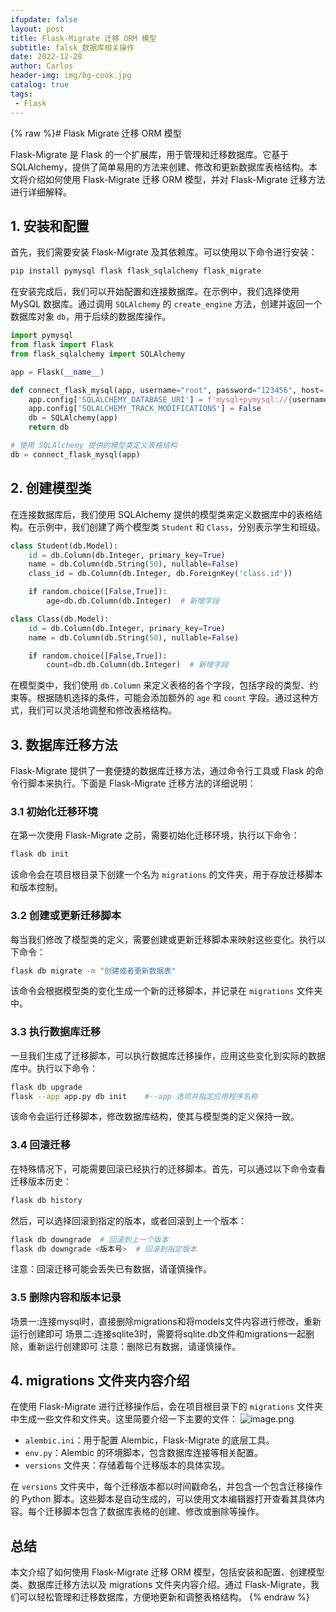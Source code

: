 ```yaml
---
ifupdate: false
layout: post
title: Flask-Migrate 迁移 ORM 模型
subtitle: falsk_数据库相关操作
date: 2022-12-28
author: Carlos
header-img: img/bg-cook.jpg
catalog: true
tags:
 - Flask
---
```

{% raw %}# Flask Migrate 迁移 ORM 模型

Flask-Migrate 是 Flask 的一个扩展库，用于管理和迁移数据库。它基于 SQLAlchemy，提供了简单易用的方法来创建、修改和更新数据库表格结构。本文将介绍如何使用 Flask-Migrate 迁移 ORM 模型，并对 Flask-Migrate 迁移方法进行详细解释。

## 1. 安装和配置

首先，我们需要安装 Flask-Migrate 及其依赖库。可以使用以下命令进行安装：

```bash
pip install pymysql flask flask_sqlalchemy flask_migrate
```

在安装完成后，我们可以开始配置和连接数据库。在示例中，我们选择使用 MySQL 数据库。通过调用 `SQLAlchemy` 的 `create_engine` 方法，创建并返回一个数据库对象 `db`，用于后续的数据库操作。

```python
import pymysql
from flask import Flask
from flask_sqlalchemy import SQLAlchemy

app = Flask(__name__)

def connect_flask_mysql(app, username="root", password="123456", host='127.0.0.1', port=3306, db='Flask_Migrate_study'):
    app.config['SQLALCHEMY_DATABASE_URI'] = f'mysql+pymysql://{username}:{password}@{host}:{port}/{db}?charset=utf8'
    app.config['SQLALCHEMY_TRACK_MODIFICATIONS'] = False
    db = SQLAlchemy(app)
    return db

# 使用 SQLAlchemy 提供的模型类定义表格结构
db = connect_flask_mysql(app)
```

## 2. 创建模型类

在连接数据库后，我们使用 SQLAlchemy 提供的模型类来定义数据库中的表格结构。在示例中，我们创建了两个模型类 `Student` 和 `Class`，分别表示学生和班级。

```python
class Student(db.Model):
    id = db.Column(db.Integer, primary_key=True)
    name = db.Column(db.String(50), nullable=False)
    class_id = db.Column(db.Integer, db.ForeignKey('class.id'))

    if random.choice([False,True]):
        age=db.db.Column(db.Integer)  # 新增字段

class Class(db.Model):
    id = db.Column(db.Integer, primary_key=True)
    name = db.Column(db.String(50), nullable=False)

    if random.choice([False,True]):
        count=db.db.Column(db.Integer)  # 新增字段
```

在模型类中，我们使用 `db.Column` 来定义表格的各个字段，包括字段的类型、约束等。根据随机选择的条件，可能会添加额外的 `age` 和 `count` 字段。通过这种方式，我们可以灵活地调整和修改表格结构。

## 3. 数据库迁移方法

Flask-Migrate 提供了一套便捷的数据库迁移方法，通过命令行工具或 Flask 的命令行脚本来执行。下面是 Flask-Migrate 迁移方法的详细说明：

### 3.1 初始化迁移环境

在第一次使用 Flask-Migrate 之前，需要初始化迁移环境，执行以下命令：

```bash
flask db init
```

该命令会在项目根目录下创建一个名为 `migrations` 的文件夹，用于存放迁移脚本和版本控制。

### 3.2 创建或更新迁移脚本

每当我们修改了模型类的定义，需要创建或更新迁移脚本来映射这些变化。执行以下命令：

```bash
flask db migrate -m "创建或者更新数据表"
```

该命令会根据模型类的变化生成一个新的迁移脚本，并记录在 `migrations` 文件夹中。

### 3.3 执行数据库迁移

一旦我们生成了迁移脚本，可以执行数据库迁移操作，应用这些变化到实际的数据库中。执行以下命令：

```bash
flask db upgrade
flask --app app.py db init    #--app 选项并指定应用程序名称
```

该命令会运行迁移脚本，修改数据库结构，使其与模型类的定义保持一致。

### 3.4 回滚迁移

在特殊情况下，可能需要回滚已经执行的迁移脚本。首先，可以通过以下命令查看迁移版本历史：

```bash
flask db history
```

然后，可以选择回滚到指定的版本，或者回滚到上一个版本：

```bash
flask db downgrade  # 回滚到上一个版本
flask db downgrade <版本号>  # 回滚到指定版本
```

注意：回滚迁移可能会丢失已有数据，请谨慎操作。

### 3.5 删除内容和版本记录

场景一:连接mysql时，直接删除migrations和将models文件内容进行修改，重新运行创建即可
场景二:连接sqlite3时，需要将sqlite.db文件和migrations一起删除，重新运行创建即可
注意：删除已有数据，请谨慎操作。

## 4. migrations 文件夹内容介绍

在使用 Flask-Migrate 进行迁移操作后，会在项目根目录下的 `migrations` 文件夹中生成一些文件和文件夹。这里简要介绍一下主要的文件：
![image.png](https://cdn.nlark.com/yuque/0/2023/png/38423761/1689326256560-dddf0a60-eb20-4832-8d83-baeb98a6243e.png#averageHue=%23373e42&clientId=uf644f6db-9401-4&from=paste&height=168&id=u6c4910ac&originHeight=168&originWidth=351&originalType=binary&ratio=1&rotation=0&showTitle=false&size=9789&status=done&style=none&taskId=uaac8283f-50ff-4e2f-a3d4-bae74ee7238&title=&width=351)

- `alembic.ini`：用于配置 Alembic，Flask-Migrate 的底层工具。
- `env.py`：Alembic 的环境脚本，包含数据库连接等相关配置。
- `versions` 文件夹：存储着每个迁移版本的具体实现。

在 `versions` 文件夹中，每个迁移版本都以时间戳命名，并包含一个包含迁移操作的 Python 脚本。这些脚本是自动生成的，可以使用文本编辑器打开查看其具体内容。每个迁移脚本包含了数据库表格的创建、修改或删除等操作。

## 总结

本文介绍了如何使用 Flask-Migrate 迁移 ORM 模型，包括安装和配置、创建模型类、数据库迁移方法以及 migrations 文件夹内容介绍。通过 Flask-Migrate，我们可以轻松管理和迁移数据库，方便地更新和调整表格结构。
{% endraw %}
